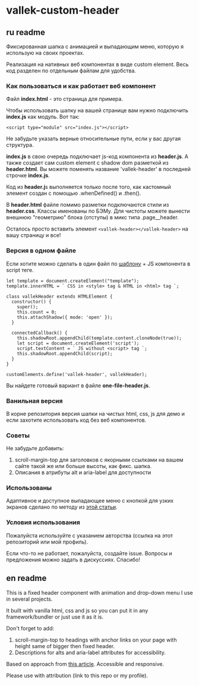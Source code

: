 # vallek-custom-header

## ru readme

Фиксированная шапка с анимацией и выпадающим меню, которую я использую на своих проектах.

Реализация на нативных веб компонентах в виде custom element. Весь код разделен по отдельным файлам для удобства. 

### Как пользоваться и как работает веб компонент
Файл **index.html** - это страница для примера.

Чтобы использовать шапку на вашей странице вам нужно подключить **index.js** как модуль. Вот так:
```
<script type="module" src="index.js"></script>
```
Не забудьте указать верные относительные пути, если у вас другая структура.

**index.js** в свою очередь подключает js-код компонента из **header.js**. А также создает сам custom element с shadow dom разметкой из **header.html**. Вы можете поменять название 'vallek-header' в последней строчке **index.js**.

Код из **header.j**s выполняется только после того, как кастомный элемент создан с помощью .whenDefined() и .then().

В **header.html** файле помимо разметки подключаются стили из **header.css**. Классы именованы по БЭМу. Для чистоты можете вынести внешнюю "геометрию" блока (отступы) в микс типа .page__header.

Осталось просто вставить элемент `<vallek-header></vallek-header>` на вашу страницу и все!

### Версия в одном файле

Если хотите можно сделать в один файл по [шаблону](https://webcomponents.dev/blog/all-the-ways-to-make-a-web-component/) + JS компонента в script теге. 

```
let template = document.createElement("template");
template.innerHTML = ` CSS in <style> tag & HTML in <html> tag `;

class vallekHeader extends HTMLElement {
  constructor() {
    super();
    this.count = 0;
    this.attachShadow({ mode: 'open' });
  }

  connectedCallback() {
    this.shadowRoot.appendChild(template.content.cloneNode(true));
    let script = document.createElement('script');
    script.textContent = ` JS without <script> tag `;
    this.shadowRoot.appendChild(script);
  }
}

customElements.define('vallek-header', vallekHeader);
```
Вы найдете готовый вариант в файле **one-file-header.js**.

### Ванильная версия
В корне репозитория версия шапки на чистых html, css, js для демо и если захотите использовать код без веб компонентов.

### Советы
Не забудьте добавить:
1. scroll-margin-top для заголовков c якорными ссылками на вашем сайте такой же или больше высоты, как фикс. шапка.
2. Описания в атрибуты alt и aria-label для доступности

### Использованы
Адаптивное и доступное выпадающее меню с кнопкой для узких экранов сделано по методу из [этой статьи](https://www.pausly.app/blog/accessible-hamburger-buttons-without-javascript).

### Условия использования
Пожалуйста используйте с указанием авторства (ссылка на этот репозиторий или мой профиль).

Если что-то не работает, пожалуйста, создайте issue. Вопросы и предложения можно задать в дискуссиях. Спасибо!

## en readme

This is a fixed header component with animation and drop-down menu I use in several projects. 

It built with vanilla html, css and js so you can put it in any framework/bundler or just use it as it is. 

Don't forget to add:
1. scroll-margin-top to headings with anchor links on your page with height same of bigger then fixed header.
2. Descriptions for alts and aria-label attributes for accessibility.

Based on approach from [this article](https://www.pausly.app/blog/accessible-hamburger-buttons-without-javascript). Accessible and responsive.

Please use with attribution (link to this repo or my profile).
